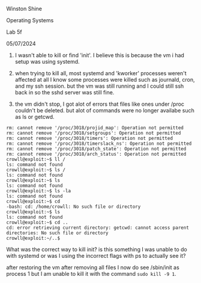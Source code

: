 Winston Shine

Operating Systems

Lab 5f

05/07/2024


1. I wasn't able to kill or find 'init'. I believe this is because the vm i had setup
was using systemd.

2. when trying to kill all, most systemd and 'kworker' processes weren't affected at all
    I know some processes were killed such as journald, cron, and my ssh session.
    but the vm was still running and I could still ssh back in so the sshd server was still fine.
3. the vm didn't stop, I got alot of errors that files like ones under /proc couldn't be deleted.
    but alot of commands were no longer availabe such as ls or getcwd.
    
```
rm: cannot remove '/proc/3018/projid_map': Operation not permitted
rm: cannot remove '/proc/3018/setgroups': Operation not permitted
rm: cannot remove '/proc/3018/timers': Operation not permitted
rm: cannot remove '/proc/3018/timerslack_ns': Operation not permitted
rm: cannot remove '/proc/3018/patch_state': Operation not permitted
rm: cannot remove '/proc/3018/arch_status': Operation not permitted
crowll@exploit:~$ ll /
ls: command not found
crowll@exploit:~$ ls /
ls: command not found
crowll@exploit:~$ ls
ls: command not found
crowll@exploit:~$ ls -la
ls: command not found
crowll@exploit:~$ cd
-bash: cd: /home/crowll: No such file or directory
crowll@exploit:~$ ls
ls: command not found
crowll@exploit:~$ cd ..
cd: error retrieving current directory: getcwd: cannot access parent directories: No such file or directory
crowll@exploit:~/..$
```

What was the correct way to kill init? is this something I was unable to do with systemd or was I
using the incorrect flags with ps to actually see it?

after restoring the vm after removing all files I now do see /sbin/init as process 1 
but I am unable to kill it with the command `sudo kill -9 1`. 
